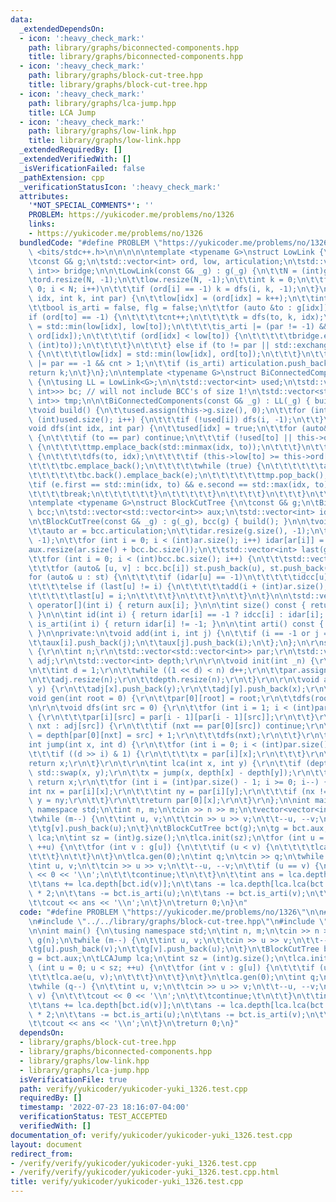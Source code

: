 ```yaml
---
data:
  _extendedDependsOn:
  - icon: ':heavy_check_mark:'
    path: library/graphs/biconnected-components.hpp
    title: library/graphs/biconnected-components.hpp
  - icon: ':heavy_check_mark:'
    path: library/graphs/block-cut-tree.hpp
    title: library/graphs/block-cut-tree.hpp
  - icon: ':heavy_check_mark:'
    path: library/graphs/lca-jump.hpp
    title: LCA Jump
  - icon: ':heavy_check_mark:'
    path: library/graphs/low-link.hpp
    title: library/graphs/low-link.hpp
  _extendedRequiredBy: []
  _extendedVerifiedWith: []
  _isVerificationFailed: false
  _pathExtension: cpp
  _verificationStatusIcon: ':heavy_check_mark:'
  attributes:
    '*NOT_SPECIAL_COMMENTS*': ''
    PROBLEM: https://yukicoder.me/problems/no/1326
    links:
    - https://yukicoder.me/problems/no/1326
  bundledCode: "#define PROBLEM \"https://yukicoder.me/problems/no/1326\"\n\n#include\
    \ <bits/stdc++.h>\n\n\n\n\ntemplate <typename G>\nstruct LowLink {\n\tint N;\n\
    \tconst G& g;\n\tstd::vector<int> ord, low, articulation;\n\tstd::vector<std::pair<int,\
    \ int>> bridge;\n\n\tLowLink(const G& _g) : g(_g) {\n\t\tN = (int)g.size();\n\t\
    \tord.resize(N, -1);\n\t\tlow.resize(N, -1);\n\t\tint k = 0;\n\t\tfor (int i =\
    \ 0; i < N; i++)\n\t\t\tif (ord[i] == -1) k = dfs(i, k, -1);\n\t}\n\n\tint dfs(int\
    \ idx, int k, int par) {\n\t\tlow[idx] = (ord[idx] = k++);\n\t\tint cnt = 0;\n\
    \t\tbool is_arti = false, flg = false;\n\t\tfor (auto &to : g[idx]) {\n\t\t\t\
    if (ord[to] == -1) {\n\t\t\t\tcnt++;\n\t\t\t\tk = dfs(to, k, idx);\n\t\t\t\tlow[idx]\
    \ = std::min(low[idx], low[to]);\n\t\t\t\tis_arti |= (par != -1) && (low[to] >=\
    \ ord[idx]);\n\t\t\t\tif (ord[idx] < low[to]) {\n\t\t\t\t\tbridge.emplace_back(std::minmax(idx,\
    \ (int)to));\n\t\t\t\t}\n\t\t\t} else if (to != par || std::exchange(flg, true))\
    \ {\n\t\t\t\tlow[idx] = std::min(low[idx], ord[to]);\n\t\t\t}\n\t\t}\n\t\tis_arti\
    \ |= par == -1 && cnt > 1;\n\t\tif (is_arti) articulation.push_back(idx);\n\t\t\
    return k;\n\t}\n};\n\ntemplate <typename G>\nstruct BiConnectedComponents : LowLink<G>\
    \ {\n\tusing LL = LowLink<G>;\n\n\tstd::vector<int> used;\n\tstd::vector<std::vector<std::pair<int,\
    \ int>>> bc; // will not include BCC's of size 1!\n\tstd::vector<std::pair<int,\
    \ int>> tmp;\n\n\tBiConnectedComponents(const G& _g) : LL(_g) { build(); }\n\n\
    \tvoid build() {\n\t\tused.assign(this->g.size(), 0);\n\t\tfor (int i = 0; i <\
    \ (int)used.size(); i++) {\n\t\t\tif (!used[i]) dfs(i, -1);\n\t\t}\n\t}\n\n\t\
    void dfs(int idx, int par) {\n\t\tused[idx] = true;\n\t\tfor (auto& to : this->g[idx])\
    \ {\n\t\t\tif (to == par) continue;\n\t\t\tif (!used[to] || this->ord[to] < this->ord[idx])\
    \ {\n\t\t\t\ttmp.emplace_back(std::minmax(idx, to));\n\t\t\t}\n\t\t\tif (!used[to])\
    \ {\n\t\t\t\tdfs(to, idx);\n\t\t\t\tif (this->low[to] >= this->ord[idx]) {\n\t\
    \t\t\t\tbc.emplace_back();\n\t\t\t\t\twhile (true) {\n\t\t\t\t\t\tauto e = tmp.back();\n\
    \t\t\t\t\t\tbc.back().emplace_back(e);\n\t\t\t\t\t\ttmp.pop_back();\n\t\t\t\t\t\
    \tif (e.first == std::min(idx, to) && e.second == std::max(idx, to)) {\n\t\t\t\
    \t\t\t\tbreak;\n\t\t\t\t\t\t}\n\t\t\t\t\t}\n\t\t\t\t}\n\t\t\t}\n\t\t}\n\t}\n};\n\
    \ntemplate <typename G>\nstruct BlockCutTree {\n\tconst G& g;\n\tBiConnectedComponents<G>\
    \ bcc;\n\tstd::vector<std::vector<int>> aux;\n\tstd::vector<int> idar, idcc;\n\
    \n\tBlockCutTree(const G& _g) : g(_g), bcc(g) { build(); }\n\n\tvoid build() {\n\
    \t\tauto ar = bcc.articulation;\n\t\tidar.resize(g.size(), -1);\n\t\tidcc.resize(g.size(),\
    \ -1);\n\t\tfor (int i = 0; i < (int)ar.size(); i++) idar[ar[i]] = i;\n\n\t\t\
    aux.resize(ar.size() + bcc.bc.size());\n\t\tstd::vector<int> last(g.size(), -1);\n\
    \t\tfor (int i = 0; i < (int)bcc.bc.size(); i++) {\n\t\t\tstd::vector<int> st;\n\
    \t\t\tfor (auto& [u, v] : bcc.bc[i]) st.push_back(u), st.push_back(v);\n\t\t\t\
    for (auto& u : st) {\n\t\t\t\tif (idar[u] == -1)\n\t\t\t\t\tidcc[u] = i + (int)ar.size();\n\
    \t\t\t\telse if (last[u] != i) {\n\t\t\t\t\tadd(i + (int)ar.size(), idar[u]);\n\
    \t\t\t\t\tlast[u] = i;\n\t\t\t\t}\n\t\t\t}\n\t\t}\n\t}\n\n\tstd::vector<int>&\
    \ operator[](int i) { return aux[i]; }\n\n\tint size() const { return (int)aux.size();\
    \ }\n\n\tint id(int i) { return idar[i] == -1 ? idcc[i] : idar[i]; }\n\n\tbool\
    \ is_arti(int i) { return idar[i] != -1; }\n\n\tint arti() const { return bcc.articulation.size();\
    \ }\n\nprivate:\n\tvoid add(int i, int j) {\n\t\tif (i == -1 or j == -1) return;\n\
    \t\taux[i].push_back(j);\n\t\taux[j].push_back(i);\n\t};\n};\n\r\nstruct LCAJump\
    \ {\r\n\tint n;\r\n\tstd::vector<std::vector<int>> par;\r\n\tstd::vector<std::vector<int>>\
    \ adj;\r\n\tstd::vector<int> depth;\r\n\r\n\tvoid init(int _n) {\r\n\t\tn = _n;\r\
    \n\t\tint d = 1;\r\n\t\twhile ((1 << d) < n) d++;\r\n\t\tpar.assign(d, std::vector<int>(n));\r\
    \n\t\tadj.resize(n);\r\n\t\tdepth.resize(n);\r\n\t}\r\n\r\n\tvoid ae(int x, int\
    \ y) {\r\n\t\tadj[x].push_back(y);\r\n\t\tadj[y].push_back(x);\r\n\t}\r\n\r\n\t\
    void gen(int root = 0) {\r\n\t\tpar[0][root] = root;\r\n\t\tdfs(root);\r\n\t}\r\
    \n\r\n\tvoid dfs(int src = 0) {\r\n\t\tfor (int i = 1; i < (int)par.size(); i++)\
    \ {\r\n\t\t\tpar[i][src] = par[i - 1][par[i - 1][src]];\r\n\t\t}\r\n\t\tfor (int\
    \ nxt : adj[src]) {\r\n\t\t\tif (nxt == par[0][src]) continue;\r\n\t\t\tdepth[nxt]\
    \ = depth[par[0][nxt] = src] + 1;\r\n\t\t\tdfs(nxt);\r\n\t\t}\r\n\t}\r\n\r\n\t\
    int jump(int x, int d) {\r\n\t\tfor (int i = 0; i < (int)par.size(); i++) {\r\n\
    \t\t\tif ((d >> i) & 1) {\r\n\t\t\t\tx = par[i][x];\r\n\t\t\t}\r\n\t\t}\r\n\t\t\
    return x;\r\n\t}\r\n\t\r\n\tint lca(int x, int y) {\r\n\t\tif (depth[x] < depth[y])\
    \ std::swap(x, y);\r\n\t\tx = jump(x, depth[x] - depth[y]);\r\n\t\tif (x == y)\
    \ return x;\r\n\t\tfor (int i = (int)par.size() - 1; i >= 0; i--) {\r\n\t\t\t\
    int nx = par[i][x];\r\n\t\t\tint ny = par[i][y];\r\n\t\t\tif (nx != ny) x = nx,\
    \ y = ny;\r\n\t\t}\r\n\t\treturn par[0][x];\r\n\t}\r\n};\n\nint main() {\n\tusing\
    \ namespace std;\n\tint n, m;\n\tcin >> n >> m;\n\tvector<vector<int>> g(n);\n\
    \twhile (m--) {\n\t\tint u, v;\n\t\tcin >> u >> v;\n\t\t--u, --v;\n\t\tg[u].push_back(v);\n\
    \t\tg[v].push_back(u);\n\t}\n\tBlockCutTree bct(g);\n\tg = bct.aux;\n\tLCAJump\
    \ lca;\n\tint sz = (int)g.size();\n\tlca.init(sz);\n\tfor (int u = 0; u < sz;\
    \ ++u) {\n\t\tfor (int v : g[u]) {\n\t\t\tif (u < v) {\n\t\t\t\tlca.ae(u, v);\n\
    \t\t\t}\n\t\t}\n\t}\n\tlca.gen(0);\n\tint q;\n\tcin >> q;\n\twhile (q--) {\n\t\
    \tint u, v;\n\t\tcin >> u >> v;\n\t\t--u, --v;\n\t\tif (u == v) {\n\t\t\tcout\
    \ << 0 << '\\n';\n\t\t\tcontinue;\t\n\t\t}\n\t\tint ans = lca.depth[bct.id(u)];\n\
    \t\tans += lca.depth[bct.id(v)];\n\t\tans -= lca.depth[lca.lca(bct.id(u), bct.id(v))]\
    \ * 2;\n\t\tans -= bct.is_arti(u);\n\t\tans -= bct.is_arti(v);\n\t\tans /= 2;\n\
    \t\tcout << ans << '\\n';\n\t}\n\treturn 0;\n}\n"
  code: "#define PROBLEM \"https://yukicoder.me/problems/no/1326\"\n\n#include <bits/stdc++.h>\n\
    \n#include \"../../library/graphs/block-cut-tree.hpp\"\n#include \"../../library/graphs/lca-jump.hpp\"\
    \n\nint main() {\n\tusing namespace std;\n\tint n, m;\n\tcin >> n >> m;\n\tvector<vector<int>>\
    \ g(n);\n\twhile (m--) {\n\t\tint u, v;\n\t\tcin >> u >> v;\n\t\t--u, --v;\n\t\
    \tg[u].push_back(v);\n\t\tg[v].push_back(u);\n\t}\n\tBlockCutTree bct(g);\n\t\
    g = bct.aux;\n\tLCAJump lca;\n\tint sz = (int)g.size();\n\tlca.init(sz);\n\tfor\
    \ (int u = 0; u < sz; ++u) {\n\t\tfor (int v : g[u]) {\n\t\t\tif (u < v) {\n\t\
    \t\t\tlca.ae(u, v);\n\t\t\t}\n\t\t}\n\t}\n\tlca.gen(0);\n\tint q;\n\tcin >> q;\n\
    \twhile (q--) {\n\t\tint u, v;\n\t\tcin >> u >> v;\n\t\t--u, --v;\n\t\tif (u ==\
    \ v) {\n\t\t\tcout << 0 << '\\n';\n\t\t\tcontinue;\t\n\t\t}\n\t\tint ans = lca.depth[bct.id(u)];\n\
    \t\tans += lca.depth[bct.id(v)];\n\t\tans -= lca.depth[lca.lca(bct.id(u), bct.id(v))]\
    \ * 2;\n\t\tans -= bct.is_arti(u);\n\t\tans -= bct.is_arti(v);\n\t\tans /= 2;\n\
    \t\tcout << ans << '\\n';\n\t}\n\treturn 0;\n}"
  dependsOn:
  - library/graphs/block-cut-tree.hpp
  - library/graphs/biconnected-components.hpp
  - library/graphs/low-link.hpp
  - library/graphs/lca-jump.hpp
  isVerificationFile: true
  path: verify/yukicoder/yukicoder-yuki_1326.test.cpp
  requiredBy: []
  timestamp: '2022-07-23 18:16:07-04:00'
  verificationStatus: TEST_ACCEPTED
  verifiedWith: []
documentation_of: verify/yukicoder/yukicoder-yuki_1326.test.cpp
layout: document
redirect_from:
- /verify/verify/yukicoder/yukicoder-yuki_1326.test.cpp
- /verify/verify/yukicoder/yukicoder-yuki_1326.test.cpp.html
title: verify/yukicoder/yukicoder-yuki_1326.test.cpp
---
```

